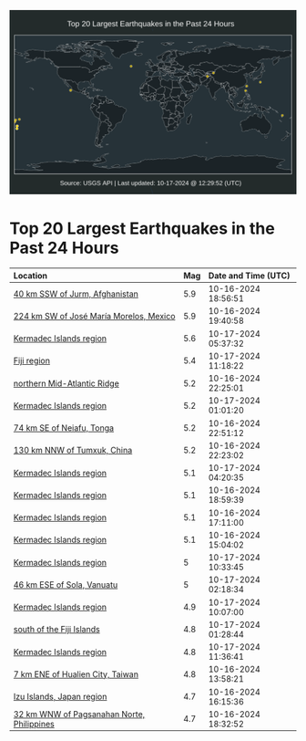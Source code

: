 ![Map](./map.png)

# Top 20 Largest Earthquakes in the Past 24 Hours

| Location | Mag | Date and Time (UTC) |
|:---|:---|:---|
| [40 km SSW of Jurm, Afghanistan](https://earthquake.usgs.gov/earthquakes/eventpage/us6000nz5n) | 5.9 | 10-16-2024 18:56:51 |
| [224 km SW of José María Morelos, Mexico](https://earthquake.usgs.gov/earthquakes/eventpage/us6000nz5z) | 5.9 | 10-16-2024 19:40:58 |
| [Kermadec Islands region](https://earthquake.usgs.gov/earthquakes/eventpage/us6000nz9e) | 5.6 | 10-17-2024 05:37:32 |
| [Fiji region](https://earthquake.usgs.gov/earthquakes/eventpage/us6000nzbh) | 5.4 | 10-17-2024 11:18:22 |
| [northern Mid-Atlantic Ridge](https://earthquake.usgs.gov/earthquakes/eventpage/us6000nz75) | 5.2 | 10-16-2024 22:25:01 |
| [Kermadec Islands region](https://earthquake.usgs.gov/earthquakes/eventpage/us6000nz7p) | 5.2 | 10-17-2024 01:01:20 |
| [74 km SE of Neiafu, Tonga](https://earthquake.usgs.gov/earthquakes/eventpage/us6000nz79) | 5.2 | 10-16-2024 22:51:12 |
| [130 km NNW of Tumxuk, China](https://earthquake.usgs.gov/earthquakes/eventpage/us6000nz72) | 5.2 | 10-16-2024 22:23:02 |
| [Kermadec Islands region](https://earthquake.usgs.gov/earthquakes/eventpage/us6000nz8w) | 5.1 | 10-17-2024 04:20:35 |
| [Kermadec Islands region](https://earthquake.usgs.gov/earthquakes/eventpage/us6000nz5p) | 5.1 | 10-16-2024 18:59:39 |
| [Kermadec Islands region](https://earthquake.usgs.gov/earthquakes/eventpage/us6000nz4x) | 5.1 | 10-16-2024 17:11:00 |
| [Kermadec Islands region](https://earthquake.usgs.gov/earthquakes/eventpage/us6000nz35) | 5.1 | 10-16-2024 15:04:02 |
| [Kermadec Islands region](https://earthquake.usgs.gov/earthquakes/eventpage/us6000nzb2) | 5 | 10-17-2024 10:33:45 |
| [46 km ESE of Sola, Vanuatu](https://earthquake.usgs.gov/earthquakes/eventpage/us6000nz8e) | 5 | 10-17-2024 02:18:34 |
| [Kermadec Islands region](https://earthquake.usgs.gov/earthquakes/eventpage/us6000nzat) | 4.9 | 10-17-2024 10:07:00 |
| [south of the Fiji Islands](https://earthquake.usgs.gov/earthquakes/eventpage/us6000nz84) | 4.8 | 10-17-2024 01:28:44 |
| [Kermadec Islands region](https://earthquake.usgs.gov/earthquakes/eventpage/us6000nzbq) | 4.8 | 10-17-2024 11:36:41 |
| [7 km ENE of Hualien City, Taiwan](https://earthquake.usgs.gov/earthquakes/eventpage/us6000nz1z) | 4.8 | 10-16-2024 13:58:21 |
| [Izu Islands, Japan region](https://earthquake.usgs.gov/earthquakes/eventpage/us6000nz4a) | 4.7 | 10-16-2024 16:15:36 |
| [32 km WNW of Pagsanahan Norte, Philippines](https://earthquake.usgs.gov/earthquakes/eventpage/us6000nz5j) | 4.7 | 10-16-2024 18:32:52 |
